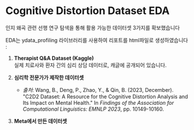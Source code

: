 # Cognitive Distortion Dataset EDA

인지 왜곡 관련 선행 연구 탐색을 통해 활용 가능한 데이터셋 3가지를 확보했습니다

EDA는 ydata_profiling 라이브러리를 사용하여 리포트를 html파일로 생성하였습니다 :

1. **Therapist Q&A Dataset (Kaggle)**  
   실제 치료사와 환자 간의 심리 상담 데이터로, 캐글에 공개되어 있습니다.

2. **심리학 전문가가 제작한 데이터셋**  
   - *출처*: Wang, B., Deng, P., Zhao, Y., & Qin, B. (2023, December). "C2D2 Dataset: A Resource for the Cognitive Distortion Analysis and Its Impact on Mental Health." In *Findings of the Association for Computational Linguistics: EMNLP 2023*, pp. 10149-10160.
   
3. **Meta에서 만든 데이터셋**
